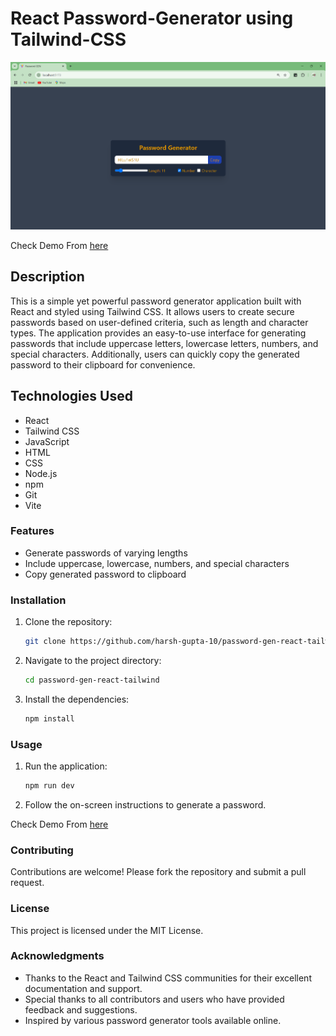 # React Password-Generator using Tailwind-CSS

![Password Generator](public/image.png)

Check Demo From
[here](https://password-gen-react-tailwind-gold.vercel.app/)

## Description

This is a simple yet powerful password generator application built with React and styled using Tailwind CSS. It allows users to create secure passwords based on user-defined criteria, such as length and character types. The application provides an easy-to-use interface for generating passwords that include uppercase letters, lowercase letters, numbers, and special characters. Additionally, users can quickly copy the generated password to their clipboard for convenience.

## Technologies Used

- React
- Tailwind CSS
- JavaScript
- HTML
- CSS
- Node.js
- npm
- Git
- Vite

### Features

- Generate passwords of varying lengths
- Include uppercase, lowercase, numbers, and special characters
- Copy generated password to clipboard

### Installation

1. Clone the repository:

    ```sh
    git clone https://github.com/harsh-gupta-10/password-gen-react-tailwind.git
    ```

2. Navigate to the project directory:

    ```sh
    cd password-gen-react-tailwind
    ```

3. Install the dependencies:

    ```sh
    npm install
    ```

### Usage

1. Run the application:

    ```sh
    npm run dev
    ```

2. Follow the on-screen instructions to generate a password.

Check Demo From
[here](https://password-gen-react-tailwind-gold.vercel.app/)

### Contributing

Contributions are welcome! Please fork the repository and submit a pull request.

### License

This project is licensed under the MIT License.

### Acknowledgments

- Thanks to the React and Tailwind CSS communities for their excellent documentation and support.
- Special thanks to all contributors and users who have provided feedback and suggestions.
- Inspired by various password generator tools available online.

